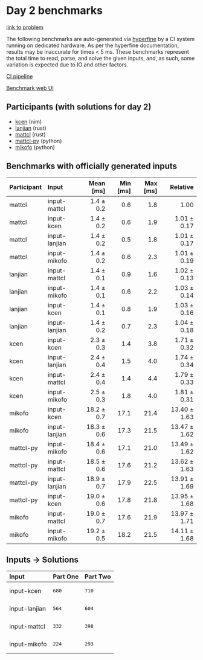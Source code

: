 # Day 2 benchmarks

[link to problem](https://adventofcode.com/2024/day/2)

The following benchmarks are auto-generated via
[hyperfine](https://github.com/sharkdp/hyperfine) by a CI system running on
dedicated hardware. As per the hyperfine documentation, results may be
inaccurate for times < 5 ms. These benchmarks represent the total time to read,
parse, and solve the given inputs, and, as such, some variation is expected due
to IO and other factors.

[CI pipeline](http://ci.papercode.net:8080/teams/main/pipelines/aoc2024)

[Benchmark web UI](https://aoc.ancalagon.black)


## Participants (with solutions for day 2)

- [kcen](https://github.com/kcen/aoc2024) (nim)
- [lanjian](https://github.com/lanjian/aoc-2024) (rust)
- [mattcl](https://github.com/mattcl/aoc2024) (rust)
- [mattcl-py](https://github.com/mattcl/aoc2024-py) (python)
- [mikofo](https://github.com/mikofo/aoc2024) (python)


## Benchmarks with officially generated inputs

| Participant | Input | Mean [ms] | Min [ms] | Max [ms] | Relative |
|:---|:---|---:|---:|---:|---:|
| mattcl | input-mattcl | 1.4 ± 0.2 | 0.6 | 1.8 | 1.00 |
| mattcl | input-kcen | 1.4 ± 0.2 | 0.6 | 1.9 | 1.01 ± 0.17 |
| mattcl | input-lanjian | 1.4 ± 0.2 | 0.5 | 1.8 | 1.01 ± 0.17 |
| mattcl | input-mikofo | 1.4 ± 0.2 | 0.6 | 2.3 | 1.01 ± 0.19 |
| lanjian | input-mattcl | 1.4 ± 0.1 | 0.9 | 1.6 | 1.02 ± 0.13 |
| lanjian | input-mikofo | 1.4 ± 0.1 | 0.6 | 2.2 | 1.03 ± 0.14 |
| lanjian | input-kcen | 1.4 ± 0.1 | 0.8 | 1.9 | 1.03 ± 0.16 |
| lanjian | input-lanjian | 1.4 ± 0.2 | 0.7 | 2.3 | 1.04 ± 0.18 |
| kcen | input-kcen | 2.3 ± 0.3 | 1.4 | 3.8 | 1.71 ± 0.32 |
| kcen | input-lanjian | 2.4 ± 0.4 | 1.5 | 4.0 | 1.74 ± 0.34 |
| kcen | input-mattcl | 2.4 ± 0.4 | 1.4 | 4.4 | 1.79 ± 0.33 |
| kcen | input-mikofo | 2.5 ± 0.3 | 1.8 | 4.0 | 1.81 ± 0.31 |
| mikofo | input-kcen | 18.2 ± 0.7 | 17.1 | 21.4 | 13.40 ± 1.63 |
| mikofo | input-lanjian | 18.3 ± 0.6 | 17.3 | 21.5 | 13.47 ± 1.62 |
| mattcl-py | input-mikofo | 18.4 ± 0.6 | 17.1 | 21.0 | 13.49 ± 1.62 |
| mattcl-py | input-mattcl | 18.5 ± 0.6 | 17.6 | 21.2 | 13.62 ± 1.63 |
| mattcl-py | input-lanjian | 18.9 ± 0.7 | 17.9 | 22.5 | 13.91 ± 1.69 |
| mattcl-py | input-kcen | 19.0 ± 0.6 | 17.8 | 21.8 | 13.95 ± 1.68 |
| mikofo | input-mattcl | 19.0 ± 0.7 | 17.6 | 21.9 | 13.97 ± 1.71 |
| mikofo | input-mikofo | 19.2 ± 0.5 | 18.2 | 21.5 | 14.11 ± 1.68 |


## Inputs -> Solutions

| Input | Part One | Part Two |
|:---|:---|:---|
|input-kcen|<pre>680</pre>|<pre>710</pre>|
|input-lanjian|<pre>564</pre>|<pre>604</pre>|
|input-mattcl|<pre>332</pre>|<pre>398</pre>|
|input-mikofo|<pre>224</pre>|<pre>293</pre>|